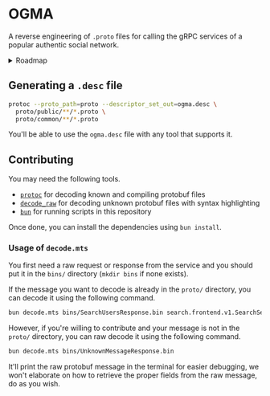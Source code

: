 # OGMA

A reverse engineering of `.proto` files for calling the gRPC services of a popular authentic social network.

<details>
  <summary>Roadmap</summary>

- [ ] `chat.core.v1.ChatCoreService/SendMessage`
- [ ] `chat.core.v1.ChatCoreService/GetMessages`
- [ ] `chat.core.v1.ChatCoreService/UpdateMessage`
- [ ] `chat.core.v1.ChatCoreService/CreateConversation`
- [ ] `chat.core.v1.ChatCoreService/AcceptConversation`
- [ ] `chat.core.v1.ChatCoreService/UpdateConversation`
- [ ] `chat.core.v1.ChatCoreService/ClearConversation`
- [ ] `chat.core.v1.ChatCoreService/GetConversationFeed`
- [ ] `chat.core.v1.ChatCoreService/GetConversationsById`
- [ ] `chat.core.v1.ChatCoreService/TriggerMoment`
- [ ] `chat.core.v1.ChatCoreService/GetUserPrefs`
- [ ] `chat.core.v1.ChatCoreService/UpdateUserPrefs`
- [ ] `chat.core.v1.ChatCoreService/RankConversation`
- [ ] `chat.core.v1.ChatCoreService/CreateInvite`
- [ ] `chat.core.v1.ChatCoreService/CreateInvites`
- [ ] `chat.core.v1.ChatCoreService/HandleInvite`
- [ ] `chat.core.v1.ChatCoreService/GetPendingInvites`
- [ ] `chat.core.v1.ChatCoreService/GetSentInvites`
- [ ] `chat.core.v1.ChatCoreService/ResetInviteLink`
- [ ] `chat.core.v1.ChatCoreService/GetInviteLink`
- [ ] `chat.core.v1.ChatCoreService/ViewInviteLink`
- [ ] `chat.core.v1.ChatCoreService/JoinByInviteLink`
- [ ] `media.upload.v1.MediaUploadService/CreateUploadUrls`
- [ ] `realtime.core.v1.RealTimeStreamService/Stream`
- [ ] `realtime.core.v1.RealTimeRouterService/Send`
- [x] `public.activity.v2.ActivityService/GetActivityFeed`
- [x] `public.activity.v2.ActivityService/MarkActivitiesAsSeen`
- [ ] `public.discovery.v2.FeedDiscoveryV2Service/GetFeedV2`
- [ ] `public.entity.v2.UserService/GetUsers` (unavailable)
- [x] `public.entity.v2.UserService/GetUserProfile`
- [x] `public.entity.v2.PostService/GetPosts`
- [ ] `public.entity.v2.PostService/DeletePostRealmoji` (unavailable)
- [ ] `public.entity.v2.PostService/CreatePostRealmoji` (unavailable)
- [ ] `public.entity.v2.PostService/CreatePostComment` (unavailable)
- [x] `public.entity.v2.PostService/SetPostsAsPublic`
- [x] `public.entity.v2.PostService/CreatePostLike`
- [x] `public.entity.v2.PostService/DeletePostLike`
- [ ] `public.entity.v2.PostService/CreateCommentReaction` (unavailable)
- [ ] `public.entity.v2.PostService/DeleteCommentReaction` (unavailable)
- [ ] `public.entity.v2.PostService/GetUserCommentReactions` (unavailable)
- [ ] `public.entity.v2.PostService/GetNbCommentReactions` (unavailable)
- [ ] `public.home.v2.FeedService/GetHomeFeed`
- [ ] `public.home.v2.FeedService/MarkPostsAsSeen`
- [ ] `public.home.v2.FeedService/GetWhatYouMissed`
- [x] `public.home.v2.StateService/GetMyState`
- [ ] `public.location.v2.PlacesService/SearchPlaces`
- [ ] `public.media.v2.MediaService/CreateUploadUrls`
- [x] `public.memories.v2.MemoriesService/GetMemoriesFeed`
- [x] `public.memories.v2.MemoriesService/GetTopMemories`
- [ ] `public.pprofile.v2.PublicProfileService/GetFriendsWhoFollowTarget`
- [ ] `public.relationship.v2.RelationshipService/GetUserRelationships`
- [ ] `public.relationship.v2.RelationshipService/CreateRelationship`
- [ ] `public.relationship.v2.RelationshipService/DeleteRelationship`
- [ ] `public.relationship.v2.RelationshipService/ListRelationships`
- [ ] `public.story.v2.StoryService/GetMyStories`
- [ ] `public.story.v2.StoryService/GetMyStoryActivity`
- [ ] `public.topic.v2.TopicService/SearchTopics`
- [ ] `public.topic.v2.TopicService/GetExploreFeed`
- [ ] `public.topic.v2.UserInterestService/GetUserInterest`
- [ ] `public.topic.v2.UserInterestService/PutUserInterest`
- [ ] `public.topic.v2.UserInterestService/GetContentTaxonomy`
- [ ] `contacts.core.v1.ContactsService/Delete`
- [ ] `contacts.core.v1.ContactsService/GetMatchedFriends`
- [ ] `contacts.core.v1.ContactsService/GetSuggestions`
- [ ] `contacts.core.v1.ContactsService/HideSuggestions`
- [ ] `contacts.core.v1.ContactsService/Upload`
- [ ] `entity.user.v1.UserService/GetOAUsers`
- [ ] `entity.user.v1.UserService/GetUser`
- [ ] `entity.user.v1.UserService/GenUsernames`
- [ ] `entity.user.v1.UserService/GetUserBasicInfo`
- [ ] `entity.user.v1.UserService/GetUserBasicInfoBatch`
- [ ] `entity.user.v1.UserService/UserExists`
- [ ] `entity.user.v1.UserService/CreateUser`
- [ ] `entity.user.v1.UserService/UpdateUser`
- [ ] `entity.user.v1.UserService/UpdateUserActivity`
- [ ] `entity.user.v1.UserService/GetUserActivity`
- [ ] `entity.user.v1.UserService/DeleteUser`
- [ ] `entity.user.v1.UserService/SearchUsers`
- [ ] `entity.user.v1.UserService/FindUsersByUsername`
- [ ] `entity.user.v1.UserService/InsertUser`
- [ ] `entity.user.v1.UserService/InsertUserRealmoji`
- [ ] `entity.user.v1.UserService/AddUserRealmoji`
- [ ] `entity.user.v1.UserService/DisableUserRealmoji`
- [ ] `entity.user.v1.UserService/DeleteUserRealmoji`
- [ ] `entity.user.v1.UserService/UserRealmojiExists`
- [ ] `entity.user.v1.UserService/GetUserRealmojis`
- [ ] `entity.user.v1.UserService/GetStreak`
- [ ] `entity.user.v1.UserService/GetStreaks`
- [ ] `entity.user.v1.UserService/UpdateStreak`
- [ ] `feed.discovery.v1.FeedDiscoveryService/GetFeed`
- [ ] `feed.discovery.v1.FeedDiscoveryService/FeedInteraction`
- [ ] `feed.discovery.v1.FeedDiscoveryService/PostSeen`
- [ ] `feed.discovery.v1.FeedDiscoveryService/ResetSeenPosts`
- [ ] `feed.discovery.v1.FeedDiscoveryService/GetPublicPosts`
- [ ] `entity.event.v1.EventService/CreateEvent`
- [ ] `entity.event.v1.EventService/GetEvent`
- [ ] `entity.event.v1.EventService/UpdateEvent`
- [ ] `entity.event.v1.EventService/DeleteEvent`
- [ ] `entity.event.v1.EventService/GetAllEvents`
- [ ] `entity.event.v1.EventService/CreateVenue`
- [ ] `entity.event.v1.EventService/GetVenue`
- [ ] `entity.event.v1.EventService/UpdateVenue`
- [ ] `entity.event.v1.EventService/DeleteVenue`
- [ ] `entity.event.v1.EventService/GetAllVenues`
- [ ] `entity.post.v1.PostService/GetPost`
- [ ] `entity.post.v1.PostService/GetPosts`
- [ ] `entity.post.v1.PostService/GetPostInteractions`
- [ ] `entity.post.v1.PostService/GetPostInteractionCounts`
- [ ] `entity.post.v1.PostService/GetUserInteractions`
- [ ] `entity.post.v1.PostService/GetCommentsByStatus`
- [ ] `entity.post.v1.UnifiedPostService/GetUnifiedPost`
- [ ] `entity.post.v1.UnifiedPostService/GetUnifiedPosts`
- [ ] `entity.post.v1.UnifiedPostService/CreateUnifiedPost`
- [ ] `entity.post.v1.UnifiedPostService/DeleteUnifiedPost`
- [ ] `entity.post.v1.UnifiedPostService/RestoreUnifiedPost`
- [ ] `entity.post.v1.UnifiedPostService/UpdateUnifiedPost`
- [ ] `entity.post.v1.UnifiedPostService/GetUnifiedPostsOfUser`
- [ ] `entity.post.v1.UnifiedPostService/DeleteUserData`
- [ ] `entity.post.v1.UnifiedPostService/CreateUnifiedPostRealmoji`
- [ ] `entity.post.v1.UnifiedPostService/GetUnifiedPostRealmojis`
- [ ] `entity.post.v1.UnifiedPostService/DeleteUnifiedPostRealmoji`
- [ ] `entity.post.v1.UnifiedPostService/CreateUnifiedPostComment`
- [ ] `entity.post.v1.UnifiedPostService/DeleteUnifiedPostComment`
- [ ] `entity.post.v1.UnifiedPostService/GetUnifiedPostComments`
- [ ] `entity.post.v1.UnifiedPostService/CreateUnifiedPostTag`
- [ ] `entity.post.v1.UnifiedPostService/DeleteUnifiedPostTag`
- [ ] `entity.post.v1.UnifiedPostService/GetUnifiedPostTags`
- [ ] `entity.post.v1.UnifiedPostService/CreateUnifiedPostScreenshot`
- [ ] `entity.post.v1.UnifiedPostService/GetUnifiedPostScreenshots`
- [ ] `event.frontend.v1.EventViewService/GetMainEventView`
- [ ] `event.frontend.v1.EventMembershipService/JoinEvent`
- [ ] `event.frontend.v1.EventMembershipService/LeaveEvent`
- [ ] `event.frontend.v1.EventMembershipService/UpdateEventLocation`
- [ ] `event.frontend.v1.EventFeedService/GetOfficialFeed`
- [ ] `event.frontend.v1.EventFeedService/GetOwnAndFriendsFeed`
- [ ] `event.frontend.v1.EventFeedService/GetOnsiteFeed`
- [ ] `event.frontend.v1.EventFeedService/GetOffsiteFeed`
- [ ] `event.frontend.v1.EventFeedService/GetEveryoneFeed`
- [ ] `event.frontend.v1.EventSearchService/GetAllEvents`
- [ ] `event.frontend.v1.EventPostService/CreatePost`
- [ ] `event.frontend.v1.EventPostService/DeletePost`
- [ ] `event.frontend.v1.EventAdminService/CreateEvent`
- [ ] `event.frontend.v1.EventAdminService/DeleteEvent`
- [ ] `event.frontend.v1.EventAdminService/TriggerNotification`
- [ ] `officialaccounts.discovery.v1.DiscoveryService/GetRecommendations`
- [ ] `officialaccounts.discovery.v1.DiscoveryService/GetAll`
- [ ] `officialaccounts.feed.v1.FeedService/GetMentionsFeed`
- [ ] `officialaccounts.feed.v1.FeedService/GetRankedMentionsFeed`
- [ ] `officialaccounts.feed.v1.FeedService/GetActivityFeed`
- [ ] `officialaccounts.feed.v1.FeedService/GetOAProfileFeed`
- [ ] `officialaccounts.feed.v1.FeedService/GetOAFanFeed`
- [ ] `officialaccounts.feed.v1.FeedService/GetOAActivityFeed`
- [ ] `officialaccounts.feed.v1.FeedService/GetPostMetrics`
- [ ] `officialaccounts.feed.v1.FeedService/GetOAPost`
- [ ] `officialaccounts.feed.v1.FeedService/GetOARecommendationsFeed`
- [ ] `officialaccounts.feed.v1.FeedService/GetFanFeed`
- [ ] `officialaccounts.feed.v1.FeedService/GetEngagementMetrics`
- [ ] `officialaccounts.feed.v1.ViewService/GetOAProfileView`
- [ ] `officialaccounts.relationships.v1.RelationshipsService/Follow`
- [ ] `officialaccounts.relationships.v1.RelationshipsService/Unfollow`
- [ ] `officialaccounts.relationships.v1.RelationshipsService/EnablePostNotifications`
- [ ] `officialaccounts.relationships.v1.RelationshipsService/DisablePostNotifications`
- [ ] `officialaccounts.relationships.v1.RelationshipsService/GetPostNotificationStatus`
- [ ] `officialaccounts.relationships.v1.RelationshipsService/GetAllFollowing`
- [ ] `officialaccounts.relationships.v1.RelationshipsService/GetFollowerStatus`
- [ ] `officialaccounts.relationships.v1.RelationshipsService/GetFollowerCount`
- [ ] `officialaccounts.relationships.v1.RelationshipsService/GetFriendsFollowingOA`
- [ ] `officialaccounts.relationships.v1.RelationshipsService/GetCommentsByStatus`
- [ ] `officialaccounts.settings.v1.OfficialAccountsSettingsService/GetOfficialAccountSettings`
- [ ] `officialaccounts.settings.v1.OfficialAccountsSettingsService/UpdateOfficialAccountSettings`
- [ ] `relationship.contactinvites.v1.ContactinvitesService/Create`
- [ ] `relationship.contactinvites.v1.ContactinvitesService/CreateMany`
- [ ] `relationship.contactinvites.v1.ContactinvitesService/List`
- [ ] `relationship.contactinvites.v1.ContactinvitesService/ListDormantFriends`
- [ ] `relationship.contactinvites.v1.ContactinvitesAdminService/Create`
- [ ] `relationship.contactinvites.v1.ContactinvitesAdminService/GetByExternalId`
- [ ] `relationship.contactinvites.v1.ContactinvitesAdminService/List`
- [ ] `relationship.contactinvites.v1.ContactinvitesAdminService/DeleteByUserId`
- [ ] `relationship.contactinvites.v1.ContactinvitesAdminService/Update`
- [ ] `relationship.friendrequest.v1.FriendRequestService/CreateFriendRequest`
- [ ] `relationship.friendrequest.v1.FriendRequestService/GetEdges`
- [ ] `relationship.friends.v1.FriendsService/AreFriends`
- [ ] `relationship.friends.v1.FriendsService/IsFriendWith`
- [ ] `relationship.frontend.v1.RelationshipService/GetUserRelationships`
- [ ] `relationship.graph.v1.RelationshipService/GetEdge`
- [ ] `relationship.graph.v1.RelationshipService/GetEdges`
- [ ] `relationship.graph.v1.RelationshipService/ListEdges`
- [ ] `relationship.graph.v1.RelationshipService/AddEdgeAndInverse`
- [ ] `relationship.graph.v1.RelationshipService/RemoveInverseEdge`
- [ ] `relationship.graph.v1.RelationshipService/RemoveEdgeAndInverse`
- [ ] `relationship.graph.v1.RelationshipService/VertexCount`
- [ ] `relationship.graph.v1.RelationshipService/AsyncRemoveVertex`
- [ ] `relationship.graph.v1.RelationshipService/SetEdgeState`
- [ ] `relationship.graph.v1.RelationshipService/AdminAddEdgeAndInverse`
- [ ] `relationship.graph.v1.RelationshipService/ListEdgesBatch`
- [ ] `relationship.graph.v1.RelationshipService/GetFriendIDs`
- [ ] `relationship.graph.v1.RelationshipService/GetFoFIDs`
- [ ] `relationship.post.v1.PostService/GetLastNMomentsOfUserPosts`
- [ ] `relationship.post.v1.PostService/GetLatestMomentPostsForUsers`
- [ ] `relationship.post.v1.PostService/GetPostStates`
- [ ] `relationship.socialproof.v1.SocialProofService/GetForRealette`
- [ ] `relationship.tag.v1.TagService/GetTaggedPostIds`
- [ ] `search.frontend.v1.SearchService/OASearch`
- [ ] `search.frontend.v1.SearchService/SearchUsers`

...and there's still probably missing methods in there !

</details>

## Generating a `.desc` file

```bash
protoc --proto_path=proto --descriptor_set_out=ogma.desc \
  proto/public/**/*.proto \
  proto/common/**/*.proto
```

You'll be able to use the `ogma.desc` file with any tool that supports it.

## Contributing

You may need the following tools.

- [`protoc`](https://protobuf.dev/installation/) for decoding known and compiling protobuf files
- [`decode_raw`](https://github.com/confio/decode_raw) for decoding unknown protobuf files with syntax highlighting
- [`bun`](https://bun.sh/) for running scripts in this repository

Once done, you can install the dependencies using `bun install`.

### Usage of `decode.mts`

You first need a raw request or response from the service and you should put it in the `bins/` directory (`mkdir bins` if none exists).

If the message you want to decode is already in the `proto/` directory, you can decode it using the following command.

```bash
bun decode.mts bins/SearchUsersResponse.bin search.frontend.v1.SearchService/SearchUsersResponse
```

However, if you're willing to contribute and your message is not in the `proto/` directory, you can raw decode it using the following command.

```bash
bun decode.mts bins/UnknownMessageResponse.bin
```

It'll print the raw protobuf message in the terminal for easier debugging, we won't elaborate on how to retrieve the proper fields from the raw message, do as you wish.
